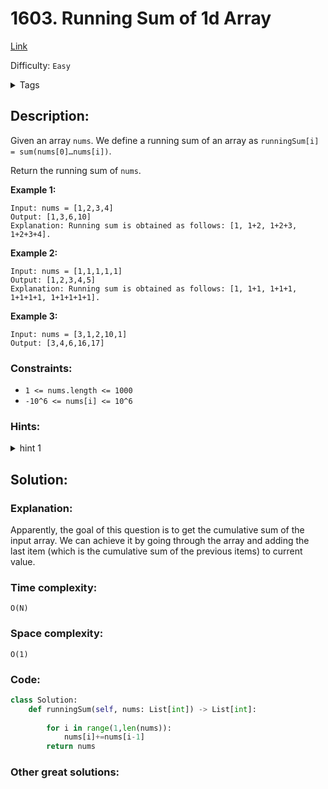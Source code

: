 # 1603. Running Sum of 1d Array
[Link](https://leetcode.com/problems/running-sum-of-1d-array/)

Difficulty: `Easy`

<details>
<summary> Tags</summary>

`Array`
</details>

## Description:  
Given an array `nums`. We define a running sum of an array as `runningSum[i] =
sum(nums[0]…nums[i])`.

Return the running sum of `nums`.



**Example 1:**

    
    
    Input: nums = [1,2,3,4]
    Output: [1,3,6,10]
    Explanation: Running sum is obtained as follows: [1, 1+2, 1+2+3, 1+2+3+4].

**Example 2:**

    
    
    Input: nums = [1,1,1,1,1]
    Output: [1,2,3,4,5]
    Explanation: Running sum is obtained as follows: [1, 1+1, 1+1+1, 1+1+1+1, 1+1+1+1+1].

**Example 3:**

    
    
    Input: nums = [3,1,2,10,1]
    Output: [3,4,6,16,17]
    



### Constraints:

  * `1 <= nums.length <= 1000`
  * `-10^6 <= nums[i] <= 10^6`

### Hints:
<details>
<summary> hint 1</summary>

Think about how we can calculate the i-th number in the running sum from the
(i-1)-th number.


</details>


## Solution:  


### Explanation:  
Apparently, the goal of this question is to get the cumulative sum of the input array.
We can achieve it by going through the array and adding the last item (which is the cumulative sum of the previous items) to current value.

### Time complexity:
`O(N)`  

### Space complexity:
`O(1)`

### Code:  
```python
class Solution:
    def runningSum(self, nums: List[int]) -> List[int]:
        
        for i in range(1,len(nums)):
            nums[i]+=nums[i-1]
        return nums
```


### Other great solutions:

